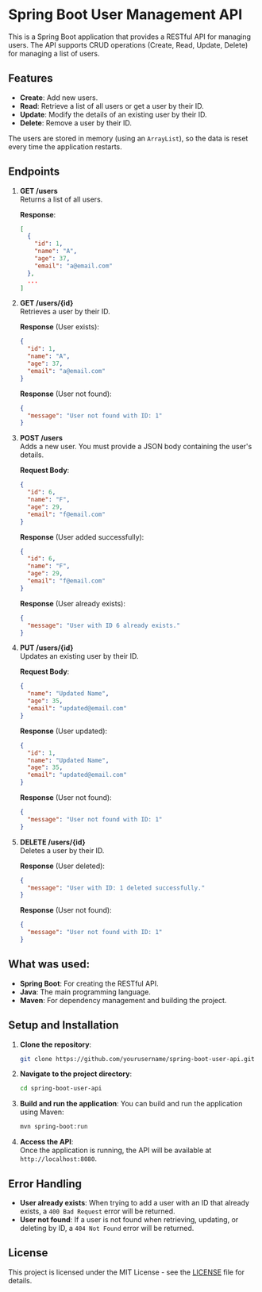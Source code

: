
# Spring Boot User Management API

This is a Spring Boot application that provides a RESTful API for managing users. The API supports CRUD operations (Create, Read, Update, Delete) for managing a list of users.

## Features

- **Create**: Add new users.
- **Read**: Retrieve a list of all users or get a user by their ID.
- **Update**: Modify the details of an existing user by their ID.
- **Delete**: Remove a user by their ID.

The users are stored in memory (using an `ArrayList`), so the data is reset every time the application restarts.

## Endpoints

1. **GET /users**  
   Returns a list of all users.

   **Response**:
   ```json
   [
     {
       "id": 1,
       "name": "A",
       "age": 37,
       "email": "a@email.com"
     },
     ...
   ]
   ```

2. **GET /users/{id}**  
   Retrieves a user by their ID.

   **Response** (User exists):
   ```json
   {
     "id": 1,
     "name": "A",
     "age": 37,
     "email": "a@email.com"
   }
   ```

   **Response** (User not found):
   ```json
   {
     "message": "User not found with ID: 1"
   }
   ```

3. **POST /users**  
   Adds a new user. You must provide a JSON body containing the user's details.

   **Request Body**:
   ```json
   {
     "id": 6,
     "name": "F",
     "age": 29,
     "email": "f@email.com"
   }
   ```

   **Response** (User added successfully):
   ```json
   {
     "id": 6,
     "name": "F",
     "age": 29,
     "email": "f@email.com"
   }
   ```

   **Response** (User already exists):
   ```json
   {
     "message": "User with ID 6 already exists."
   }
   ```

4. **PUT /users/{id}**  
   Updates an existing user by their ID.

   **Request Body**:
   ```json
   {
     "name": "Updated Name",
     "age": 35,
     "email": "updated@email.com"
   }
   ```

   **Response** (User updated):
   ```json
   {
     "id": 1,
     "name": "Updated Name",
     "age": 35,
     "email": "updated@email.com"
   }
   ```

   **Response** (User not found):
   ```json
   {
     "message": "User not found with ID: 1"
   }
   ```

5. **DELETE /users/{id}**  
   Deletes a user by their ID.

   **Response** (User deleted):
   ```json
   {
     "message": "User with ID: 1 deleted successfully."
   }
   ```

   **Response** (User not found):
   ```json
   {
     "message": "User not found with ID: 1"
   }
   ```

## What was used:

- **Spring Boot**: For creating the RESTful API.
- **Java**: The main programming language.
- **Maven**: For dependency management and building the project.

## Setup and Installation

1. **Clone the repository**:
   ```bash
   git clone https://github.com/yourusername/spring-boot-user-api.git
   ```

2. **Navigate to the project directory**:
   ```bash
   cd spring-boot-user-api
   ```

3. **Build and run the application**:
   You can build and run the application using Maven:
   ```bash
   mvn spring-boot:run
   ```

4. **Access the API**:  
   Once the application is running, the API will be available at `http://localhost:8080`.

## Error Handling

- **User already exists**: When trying to add a user with an ID that already exists, a `400 Bad Request` error will be returned.
- **User not found**: If a user is not found when retrieving, updating, or deleting by ID, a `404 Not Found` error will be returned.
  
## License

This project is licensed under the MIT License - see the [LICENSE](LICENSE) file for details.
